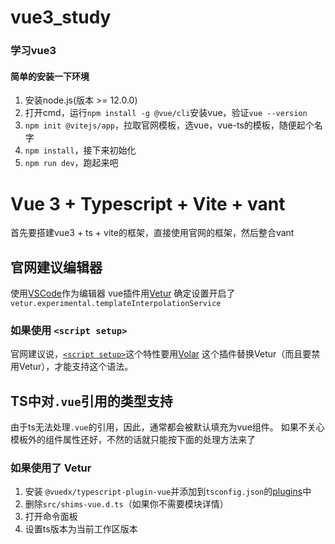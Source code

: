 # vue3_study

### 学习vue3

#### 简单的安装一下环境
1. 安装node.js(版本 >= 12.0.0)
2. 打开cmd，运行`npm install -g @vue/cli`安装vue，验证`vue --version`
3. `npm init @vitejs/app`，拉取官网模板，选vue，vue-ts的模板，随便起个名字
4. `npm install`，接下来初始化
5. `npm run dev`，跑起来吧

# Vue 3 + Typescript + Vite + vant

首先要搭建vue3 + ts + vite的框架，直接使用官网的框架，然后整合vant
 
## 官网建议编辑器

使用[VSCode](https://code.visualstudio.com/)作为编辑器
vue插件用[Vetur](https://marketplace.visualstudio.com/items?itemName=octref.vetur)
确定设置开启了`vetur.experimental.templateInterpolationService`

### 如果使用 `<script setup>`

官网建议说，[`<script setup>`](https://github.com/vuejs/rfcs/pull/227)这个特性要用[Volar](https://marketplace.visualstudio.com/items?itemName=johnsoncodehk.volar)
这个插件替换Vetur（而且要禁用Vetur），才能支持这个语法。

## TS中对`.vue`引用的类型支持

由于ts无法处理`.vue`的引用，因此，通常都会被默认填充为vue组件。
如果不关心模板外的组件属性还好，不然的话就只能按下面的处理方法来了

### 如果使用了 Vetur

1. 安装 `@vuedx/typescript-plugin-vue`并添加到`tsconfig.json`的[plugins](https://www.typescriptlang.org/tsconfig#plugins)中
2. 删除`src/shims-vue.d.ts`（如果你不需要模块详情）
3. 打开命令面板
4. 设置ts版本为当前工作区版本
